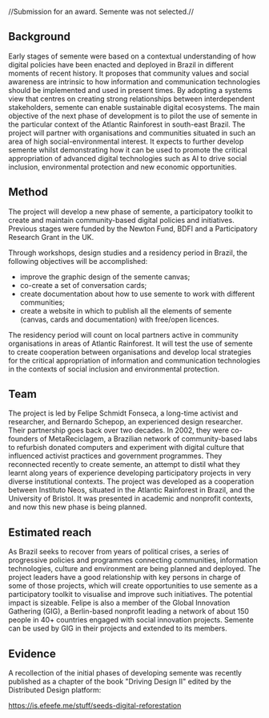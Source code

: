 //Submission for an award. Semente was not selected.//

## Background

Early stages of semente were based on a contextual understanding of how digital policies have been enacted and deployed in Brazil in different moments of recent history. It proposes that community values and social awareness are intrinsic to how information and communication technologies should be implemented and used in present times. By adopting a systems view that centres on creating strong relationships between interdependent stakeholders, semente can enable sustainable digital ecosystems. The main objective of the next phase of development is to pilot the use of semente in the particular context of the Atlantic Rainforest in south-east Brazil. The project will partner with organisations and communities situated in such an area of high social-environmental interest. It expects to further develop semente whilst demonstrating how it can be used to promote the critical appropriation of advanced digital technologies such as AI to drive social inclusion, environmental protection and new economic opportunities.

## Method

The project will develop a new phase of semente, a participatory toolkit to create and maintain community-based digital policies and initiatives. Previous stages were funded by the Newton Fund, BDFI and a Participatory Research Grant in the UK.

Through workshops, design studies and a residency period in Brazil, the following objectives will be accomplished:

- improve the graphic design of the semente canvas;
- co-create a set of conversation cards;
- create documentation about how to use semente to work with different communities;
- create a website in which to publish all the elements of semente (canvas, cards and documentation) with free/open licences.

The residency period will count on local partners active in community organisations in areas of Atlantic Rainforest. It will test the use of semente to create cooperation between organisations and develop local strategies for the critical appropriation of information and communication technologies in the contexts of social inclusion and environmental protection.


## Team

The project is led by Felipe Schmidt Fonseca, a long-time activist and researcher, and Bernardo Schepop, an experienced design researcher. Their partnership goes back over two decades. In 2002, they were co-founders of MetaReciclagem, a Brazilian network of community-based labs to refurbish donated computers and experiment with digital culture that influenced activist practices and government programmes. They reconnected recently to create semente, an attempt to distil what they learnt along years of experience developing participatory projects in very diverse institutional contexts. The project was developed as a cooperation between Instituto Neos, situated in the Atlantic Rainforest in Brazil, and the University of Bristol. It was presented in academic and nonprofit contexts, and now this new phase is being planned.

## Estimated reach

As Brazil seeks to recover from years of political crises, a series of progressive policies and programmes connecting communities, information technologies, culture and environment are being planned and deployed. The project leaders have a good relationship with key persons in charge of some of those projects, which will create opportunities to use semente as a participatory toolkit to visualise and improve such initiatives. The potential impact is sizeable. Felipe is also a member of the Global Innovation Gathering (GIG), a Berlin-based nonprofit leading a network of about 150 people in 40+ countries engaged with social innovation projects. Semente can be used by GIG in their projects and extended to its members. 

## Evidence

A recollection of the initial phases of developing semente was recently published as a chapter of the book "Driving Design II" edited by the Distributed Design platform:

https://is.efeefe.me/stuff/seeds-digital-reforestation